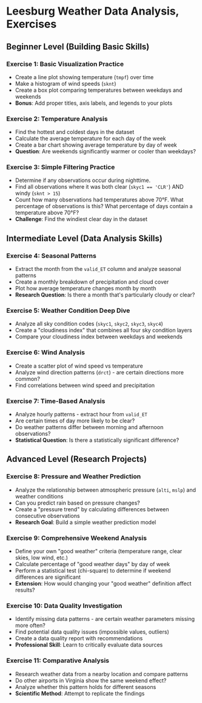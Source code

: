 # Leesburg Weather Data Analysis, Exercises

## Beginner Level (Building Basic Skills)

### Exercise 1: Basic Visualization Practice
- Create a line plot showing temperature (`tmpf`) over time
- Make a histogram of wind speeds (`sknt`)
- Create a box plot comparing temperatures between weekdays and weekends
- **Bonus**: Add proper titles, axis labels, and legends to your plots

### Exercise 2: Temperature Analysis
- Find the hottest and coldest days in the dataset
- Calculate the average temperature for each day of the week
- Create a bar chart showing average temperature by day of week
- **Question**: Are weekends significantly warmer or cooler than weekdays?

### Exercise 3: Simple Filtering Practice
- Determine if any observations occur during nighttime.
- Find all observations where it was both clear (`skyc1 == 'CLR'`) AND windy (`sknt > 15`)
- Count how many observations had temperatures above 70°F. What percentage of observations is this? What percentage of days contain a temperature above 70°F?
- **Challenge**: Find the windiest clear day in the dataset

## Intermediate Level (Data Analysis Skills)

### Exercise 4: Seasonal Patterns
- Extract the month from the `valid_ET` column and analyze seasonal patterns
- Create a monthly breakdown of precipitation and cloud cover
- Plot how average temperature changes month by month
- **Research Question**: Is there a month that's particularly cloudy or clear?

### Exercise 5: Weather Condition Deep Dive
- Analyze all sky condition codes (`skyc1`, `skyc2`, `skyc3`, `skyc4`)
- Create a "cloudiness index" that combines all four sky condition layers
- Compare your cloudiness index between weekdays and weekends

### Exercise 6: Wind Analysis
- Create a scatter plot of wind speed vs temperature
- Analyze wind direction patterns (`drct`) - are certain directions more common?
- Find correlations between wind speed and precipitation

### Exercise 7: Time-Based Analysis
- Analyze hourly patterns - extract hour from `valid_ET`
- Are certain times of day more likely to be clear?
- Do weather patterns differ between morning and afternoon observations?
- **Statistical Question**: Is there a statistically significant difference?

## Advanced Level (Research Projects)

### Exercise 8: Pressure and Weather Prediction
- Analyze the relationship between atmospheric pressure (`alti`, `mslp`) and weather conditions
- Can you predict rain based on pressure changes?
- Create a "pressure trend" by calculating differences between consecutive observations
- **Research Goal**: Build a simple weather prediction model

### Exercise 9: Comprehensive Weekend Analysis
- Define your own "good weather" criteria (temperature range, clear skies, low wind, etc.)
- Calculate percentage of "good weather days" by day of week
- Perform a statistical test (chi-square) to determine if weekend differences are significant
- **Extension**: How would changing your "good weather" definition affect results?

### Exercise 10: Data Quality Investigation
- Identify missing data patterns - are certain weather parameters missing more often?
- Find potential data quality issues (impossible values, outliers)
- Create a data quality report with recommendations
- **Professional Skill**: Learn to critically evaluate data sources

### Exercise 11: Comparative Analysis
- Research weather data from a nearby location and compare patterns
- Do other airports in Virginia show the same weekend effect?
- Analyze whether this pattern holds for different seasons
- **Scientific Method**: Attempt to replicate the findings
